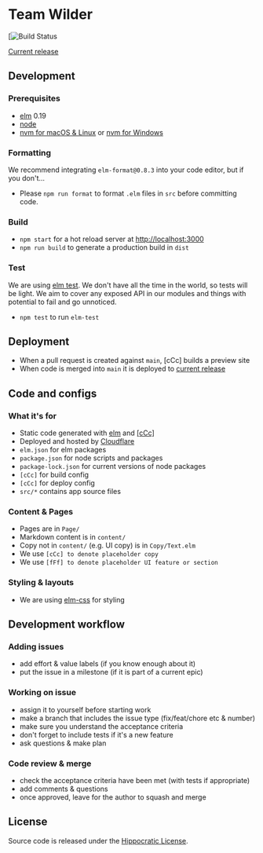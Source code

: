 # Team Wilder

[![Build Status]([cCc])

[Current release]([cCc])


## Development

### Prerequisites
- [elm](http://elm-lang.org/) 0.19
- [node](https://nodejs.org/)
- [nvm for macOS & Linux](https://github.com/nvm-sh/nvm) or [nvm for Windows](https://github.com/coreybutler/nvm-windows)

### Formatting
We recommend integrating `elm-format@0.8.3` into your code editor, but if you don't...
- Please `npm run format` to format `.elm` files in `src` before committing code.

### Build
- `npm start` for a hot reload server at [http://localhost:3000](http://localhost:3000)
- `npm run build` to generate a production build in `dist`

### Test
We are using [elm test](https://package.elm-lang.org/packages/elm-explorations/test/latest).
We don't have all the time in the world, so tests will be light.
We aim to cover any exposed API in our modules and things with potential to fail and go unnoticed.
- `npm test` to run `elm-test`


## Deployment

- When a pull request is created against `main`, [cCc] builds a preview site
- When code is merged into `main` it is deployed to [current release]([cCc])


## Code and configs

### What it's for
- Static code generated with [elm](https://elm-lang.org/docs) and [[cCc]]()
- Deployed and hosted by [Cloudflare](https://www.cloudflare.com/)
- `elm.json` for elm packages
- `package.json` for node scripts and packages
- `package-lock.json` for current versions of node packages
- `[cCc]` for build config
- `[cCc]` for deploy config
- `src/*` contains app source files

### Content & Pages

- Pages are in `Page/`
- Markdown content is in `content/`
- Copy not in `content/` (e.g. UI copy) is in `Copy/Text.elm`
- We use `[cCc] to denote placeholder copy`
- We use `[fFf] to denote placeholder UI feature or section`

### Styling & layouts

- We are using [elm-css](https://package.elm-lang.org/packages/rtfeldman/elm-css/latest/Css) for styling


## Development workflow

### Adding issues

-  add effort & value labels (if you know enough about it)
-  put the issue in a milestone (if it is part of a current epic)

### Working on issue

-  assign it to yourself before starting work
-  make a branch that includes the issue type (fix/feat/chore etc & number)
-  make sure you understand the acceptance criteria
-  don't forget to include tests if it's a new feature
-  ask questions & make plan

### Code review & merge

-  check the acceptance criteria have been met (with tests if appropriate)
-  add comments & questions
-  once approved, leave for the author to squash and merge

## License

Source code is released under the [Hippocratic License](https://firstdonoharm.dev/version/3/0/license/).

